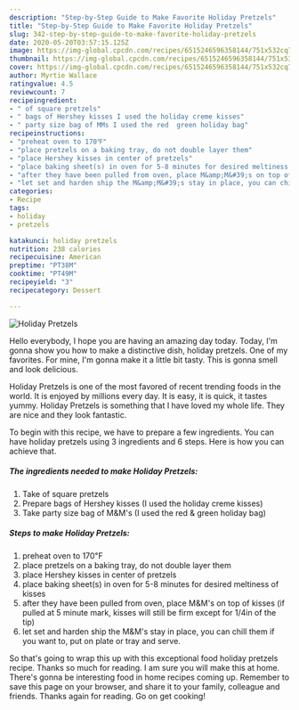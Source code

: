 ```yaml
---
description: "Step-by-Step Guide to Make Favorite Holiday Pretzels"
title: "Step-by-Step Guide to Make Favorite Holiday Pretzels"
slug: 342-step-by-step-guide-to-make-favorite-holiday-pretzels
date: 2020-05-20T03:57:15.125Z
image: https://img-global.cpcdn.com/recipes/6515246596358144/751x532cq70/holiday-pretzels-recipe-main-photo.jpg
thumbnail: https://img-global.cpcdn.com/recipes/6515246596358144/751x532cq70/holiday-pretzels-recipe-main-photo.jpg
cover: https://img-global.cpcdn.com/recipes/6515246596358144/751x532cq70/holiday-pretzels-recipe-main-photo.jpg
author: Myrtie Wallace
ratingvalue: 4.5
reviewcount: 7
recipeingredient:
- " of square pretzels"
- " bags of Hershey kisses I used the holiday creme kisses"
- " party size bag of MMs I used the red  green holiday bag"
recipeinstructions:
- "preheat oven to 170℉"
- "place pretzels on a baking tray, do not double layer them"
- "place Hershey kisses in center of pretzels"
- "place baking sheet(s) in oven for 5-8 minutes for desired meltiness of kisses"
- "after they have been pulled from oven, place M&amp;M&#39;s on top of kisses (if pulled at 5 minute mark, kisses will still be firm except for 1/4in of the tip)"
- "let set and harden ship the M&amp;M&#39;s stay in place, you can chill them if you want to, put on plate or tray and serve."
categories:
- Recipe
tags:
- holiday
- pretzels

katakunci: holiday pretzels 
nutrition: 238 calories
recipecuisine: American
preptime: "PT38M"
cooktime: "PT49M"
recipeyield: "3"
recipecategory: Dessert

---
```



![Holiday Pretzels](https://img-global.cpcdn.com/recipes/6515246596358144/751x532cq70/holiday-pretzels-recipe-main-photo.jpg)

Hello everybody, I hope you are having an amazing day today. Today, I'm gonna show you how to make a distinctive dish, holiday pretzels. One of my favorites. For mine, I'm gonna make it a little bit tasty. This is gonna smell and look delicious.



Holiday Pretzels is one of the most favored of recent trending foods in the world. It is enjoyed by millions every day. It is easy, it is quick, it tastes yummy. Holiday Pretzels is something that I have loved my whole life. They are nice and they look fantastic.


To begin with this recipe, we have to prepare a few ingredients. You can have holiday pretzels using 3 ingredients and 6 steps. Here is how you can achieve that.

<!--inarticleads1-->

##### The ingredients needed to make Holiday Pretzels:

1. Take  of square pretzels
1. Prepare  bags of Hershey kisses (I used the holiday creme kisses)
1. Take  party size bag of M&amp;M&#39;s (I used the red &amp; green holiday bag)




<!--inarticleads2-->

##### Steps to make Holiday Pretzels:

1. preheat oven to 170℉
1. place pretzels on a baking tray, do not double layer them
1. place Hershey kisses in center of pretzels
1. place baking sheet(s) in oven for 5-8 minutes for desired meltiness of kisses
1. after they have been pulled from oven, place M&amp;M&#39;s on top of kisses (if pulled at 5 minute mark, kisses will still be firm except for 1/4in of the tip)
1. let set and harden ship the M&amp;M&#39;s stay in place, you can chill them if you want to, put on plate or tray and serve.




So that's going to wrap this up with this exceptional food holiday pretzels recipe. Thanks so much for reading. I am sure you will make this at home. There's gonna be interesting food in home recipes coming up. Remember to save this page on your browser, and share it to your family, colleague and friends. Thanks again for reading. Go on get cooking!
